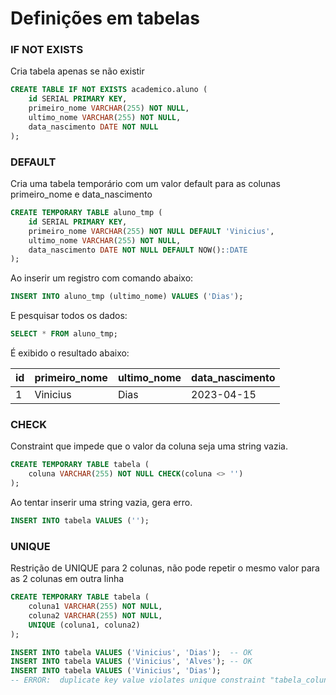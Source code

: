 # Definições em tabelas

### IF NOT EXISTS

Cria tabela apenas se não existir

```sql
CREATE TABLE IF NOT EXISTS academico.aluno (
    id SERIAL PRIMARY KEY,
    primeiro_nome VARCHAR(255) NOT NULL,
    ultimo_nome VARCHAR(255) NOT NULL,
    data_nascimento DATE NOT NULL
);
```

### DEFAULT

Cria uma tabela temporário com um valor default para as colunas primeiro_nome e data_nascimento

```sql
CREATE TEMPORARY TABLE aluno_tmp (
    id SERIAL PRIMARY KEY,
    primeiro_nome VARCHAR(255) NOT NULL DEFAULT 'Vinicius',
    ultimo_nome VARCHAR(255) NOT NULL,
    data_nascimento DATE NOT NULL DEFAULT NOW()::DATE
);
```

Ao inserir um registro com comando abaixo:

```sql
INSERT INTO aluno_tmp (ultimo_nome) VALUES ('Dias');
```

E pesquisar todos os dados:

```sql
SELECT * FROM aluno_tmp;
```

É exibido o resultado abaixo:

| id | primeiro_nome | ultimo_nome | data_nascimento |
| -- | ------------- | ----------- | --------------- |
| 1	 | Vinicius      | Dias        | 2023-04-15      |

### CHECK

Constraint que impede que o valor da coluna seja uma string vazia.

```sql
CREATE TEMPORARY TABLE tabela (
    coluna VARCHAR(255) NOT NULL CHECK(coluna <> '')
);
```

Ao tentar inserir uma string vazia, gera erro.

```sql
INSERT INTO tabela VALUES ('');
```

### UNIQUE

Restrição de UNIQUE para 2 colunas, não pode repetir o mesmo valor para as 2 colunas em outra linha

```sql
CREATE TEMPORARY TABLE tabela (
    coluna1 VARCHAR(255) NOT NULL,
    coluna2 VARCHAR(255) NOT NULL,
    UNIQUE (coluna1, coluna2)
);
```

```sql
INSERT INTO tabela VALUES ('Vinicius', 'Dias');  -- OK
INSERT INTO tabela VALUES ('Vinicius', 'Alves'); -- OK
INSERT INTO tabela VALUES ('Vinicius', 'Dias');
-- ERROR:  duplicate key value violates unique constraint "tabela_coluna1_coluna2_key"
```